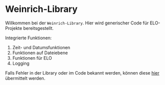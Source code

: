 # Weinrich-Library

Willkommen bei der `Weinrich-Library`. Hier wird generischer Code für ELO-Projekte bereitsgestellt.

Integrierte Funktionen:

1. Zeit- und Datumsfunktionen
2. Funktionen auf Dateiebene
3. Funktionen für ELO
4. Logging

Falls Fehler in der Library oder im Code bekannt werden, können diese <a href="https://github.com/ekWeinrich/Weinrich-Library/issues">hier</a> 
übermittelt werden.